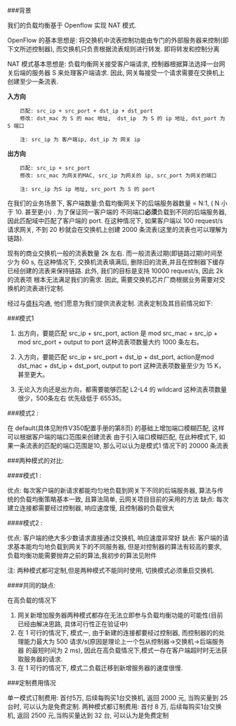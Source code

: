 ###背景

我们的负载均衡基于 Openflow 实现 NAT 模式.

OpenFlow 的基本思想是: 将交换机中流表控制功能由专门的外部服务器来控制(即下文所述控制器), 而交换机只负责根据流表规则进行转发. 即将转发和控制分离

NAT 模式基本思想是: 负载均衡网关接受客户端请求, 控制器根据算法选择一台网关后端的服务器 S 来处理客户端请求. 因此, 网关每接受一个请求需要在交换机上创建至少一条流表.


**入方向**

        匹配: src_ip + src_port + dst_ip + dst_port
        修改: dst_mac 为 S 的 mac 地址,  dst_ip  为 S 的 ip 地址, dst_port 为 S 端口

        注: src_ip 为 客户端ip, dst_ip 为 网关 ip

**出方向**

        匹配: src_ip + src_port
        修改: src_mac 为网关的MAC, src_ip 为网关的 ip, src_port 为网关的端口

        注: src_ip 为S ip 地址, src_port 为 S 的 port

在我们的业务场景下, 客户端数量:负载均衡网关下的后端服务器数量 = N:1, ( N 小于 10. 甚至更小) . 为了保证同一客户端的
不同端口**必须**负载到不同的后端服务器, 因此匹配域中匹配了客户端的 port. 在这种情况下, 如果客户端以 100 request/s 请求网关, 不到 20 秒就会在交换机上创建 2000 条流表(这里的流表也可以理解为链路).

现有的商业交换机一般的流表数量 2k 左右. 而一般流表过期(即链路过期)时间至少为 60 s, 在这种情况下, 交换机流表填满后,
删除旧的流表,并且在控制器下缓存已经创建的流表来保持链路. 此外, 我们的目标是支持 10000 request/s, 因此 2k 的流表项
根本无法满足我们的需求. 因此, 需要交换机芯片厂商根据业务需要对交换机的流表进行定制.


经过与[盛科](http://www.centecnetworks.com/cn/Main.asp)沟通, 他们愿意为我们提供流表定制. 流表定制及其目前情况如下:

###模式1

1. 出方向，要能匹配  src_ip + src_port, action 是 mod src_mac + src_ip + mod src_port + output to port
这种流表项数量大约 1000 条左右。

2. 入方向，要能匹配 src_ip + src_port + dst_ip + dst_port, action是mod dst_mac + dst_ip + dst_port, output to port
这种流表项数量至少为 15 K，甚至更大。

3.  无论入方向还是出方向，都需要能够匹配 L2-L4 的 wildcard 这种流表项数量很少，500条左右  优先级低于 65535。

###模式2 :

在 default(具体见附件V350配置手册的第8页) 的基础上增加端口模糊匹配, 这样可以根据客户端的端口范围来创建流表
由于引入端口模糊匹配, 在此种模式下, 如果一条流表的匹配的端口范围是10, 那么可以认为是模式1 情况下的 20000 条流表



###两种模式的对比:

####模式1 :

优点: 每次客户端的新请求都能均匀地负载到网关下不同的后端服务器, 算法与传统的负载均衡策略基本一致, 且算法简单, 云网关项目目前的采用的方法
缺点: 每次建立连接都需要经过控制器, 响应速度慢, 且控制器的负载很大

####模式2 :

优点: 客户端的绝大多少数请求直接通过交换机, 响应速度非常好
缺点: 客户端的请求基本能均匀地负载到网关下的不同服务器, 但是对控制器的算法有较高的要求, 负载均衡功能需要抛弃之前的算法,我初步的算法见附件

注: 两种模式都可定制,但是两种模式不能同时使用, 切换模式必须重启交换机.

####共同的缺点:

在高负载的情况下

1. 网关新增加服务器两种模式都存在无法立即参与负载均衡功能的可能性(目前已经由解决思路, 具体可行性正在验证中)
2. 在 1 可行的情况下, 模式一, 由于新建的连接都要经过控制器, 而控制器的的处理能力最大为 500 请求/s(原因是理论上一个包从控制器->交换机->后端服务器
的最短时间为 2 ms), 因此在高负载情况下,模式一存在客户端超时时无法获取服务器的请求.
3. 在 1 可行的情况下, 模式二负载迁移到新增服务器的速度很慢.

###定制费用情况

单一模式订制费用: 首付5万, 后续每购买1台交换机, 返回 2000 元, 当购买量到 25 台时, 可以认为是免费定制.
两种模式都订制费用: 首付 8 万, 后续每购买1台交换机, 返回 2500 元,当购买量达到 32 台, 可以认为是免费定制
